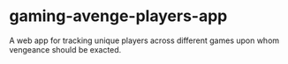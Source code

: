 # gaming-avenge-players-app
A web app for tracking unique players across different games upon whom vengeance should be exacted.
